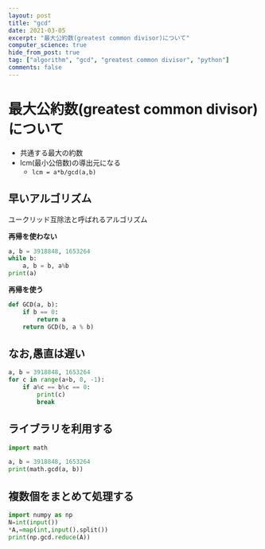 ```yaml
---
layout: post
title: "gcd"
date: 2021-03-05
excerpt: "最大公約数(greatest common divisor)について"
computer_science: true
hide_from_post: true
tag: ["algorithm", "gcd", "greatest common divisor", "python"]
comments: false
---
```


# 最大公約数(greatest common divisor)について
 - 共通する最大の約数  
 - lcm(最小公倍数)の導出元になる
   - `lcm = a*b/gcd(a,b)`

## 早いアルゴリズム
ユークリッド互除法と呼ばれるアルゴリズム

**再帰を使わない**  
```python
a, b = 3918848, 1653264
while b:
	a, b = b, a%b
print(a)
```

**再帰を使う**  
```python
def GCD(a, b):
    if b == 0:
        return a
    return GCD(b, a % b)
```


## なお,愚直は遅い

```python
a, b = 3918848, 1653264
for c in range(a+b, 0, -1):
    if a%c == b%c == 0:
        print(c)
        break
```


## ライブラリを利用する

```python
import math

a, b = 3918848, 1653264
print(math.gcd(a, b))
```

## 複数個をまとめて処理する

```python
import numpy as np
N=int(input())
*A,=map(int,input().split())
print(np.gcd.reduce(A))
```
